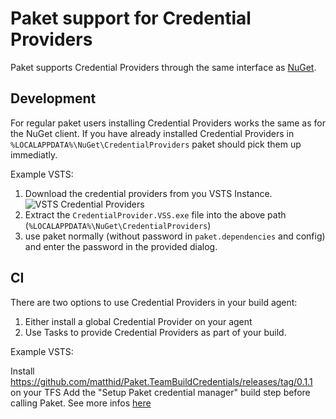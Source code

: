 # Paket support for Credential Providers

Paket supports Credential Providers through the same interface as [NuGet](https://docs.microsoft.com/en-us/nuget/reference/extensibility/nuget-exe-credential-providers).

## Development

For regular paket users installing Credential Providers works the same as for the NuGet client. If you have already installed Credential Providers in `%LOCALAPPDATA%\NuGet\CredentialProviders` paket should pick them up immediatly.

Example VSTS:

1. Download the credential providers from you VSTS Instance.
   ![VSTS Credential Providers](img/credential-providers-vsts.png)
2. Extract the `CredentialProvider.VSS.exe` file into the above path (`%LOCALAPPDATA%\NuGet\CredentialProviders`)
3. use paket normally (without password in `paket.dependencies` and config) and enter the password in the provided dialog.

## CI

There are two options to use Credential Providers in your build agent:

1. Either install a global Credential Provider on your agent
2. Use Tasks to provide Credential Providers as part of your build.

Example VSTS:

Install https://github.com/matthid/Paket.TeamBuildCredentials/releases/tag/0.1.1 on your TFS
Add the "Setup Paket credential manager" build step before calling Paket.
See more infos [here](https://github.com/matthid/Paket.TeamBuildCredentials)